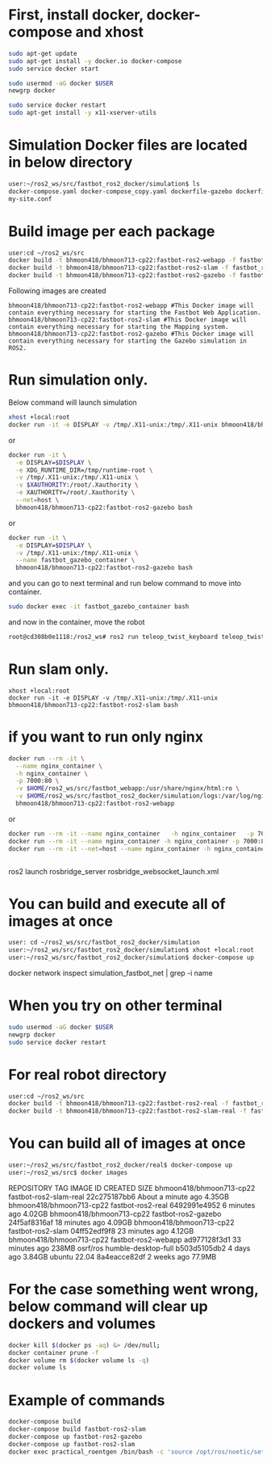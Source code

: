 # First, install docker, docker-compose and xhost

```bash
sudo apt-get update
sudo apt-get install -y docker.io docker-compose
sudo service docker start

sudo usermod -aG docker $USER
newgrp docker

sudo service docker restart
sudo apt-get install -y x11-xserver-utils
```

# Simulation Docker files are located in below directory
```bash
user:~/ros2_ws/src/fastbot_ros2_docker/simulation$ ls
docker-compose.yaml docker-compose_copy.yaml dockerfile-gazebo dockerfile-slam dockerfile-webapp entrypoint.sh
my-site.conf
```


# Build image per each package
```bash
user:cd ~/ros2_ws/src
docker build -t bhmoon418/bhmoon713-cp22:fastbot-ros2-webapp -f fastbot_ros2_docker/simulation/dockerfile-webapp .
docker build -t bhmoon418/bhmoon713-cp22:fastbot-ros2-slam -f fastbot_ros2_docker/simulation/dockerfile-slam .
docker build -t bhmoon418/bhmoon713-cp22:fastbot-ros2-gazebo -f fastbot_ros2_docker/simulation/dockerfile-gazebo .
```
Following images are created
```
bhmoon418/bhmoon713-cp22:fastbot-ros2-webapp #This Docker image will contain everything necessary for starting the Fastbot Web Application.
bhmoon418/bhmoon713-cp22:fastbot-ros2-slam #This Docker image will contain everything necessary for starting the Mapping system.
bhmoon418/bhmoon713-cp22:fastbot-ros2-gazebo #This Docker image will contain everything necessary for starting the Gazebo simulation in ROS2.
```

# Run simulation only.
Below command will launch simulation
```bash
xhost +local:root
docker run -it -e DISPLAY -v /tmp/.X11-unix:/tmp/.X11-unix bhmoon418/bhmoon713-cp22:fastbot-ros2-gazebo bash
```
or

```bash
docker run -it \
  -e DISPLAY=$DISPLAY \
  -e XDG_RUNTIME_DIR=/tmp/runtime-root \
  -v /tmp/.X11-unix:/tmp/.X11-unix \
  -v $XAUTHORITY:/root/.Xauthority \
  -e XAUTHORITY=/root/.Xauthority \
  --net=host \
  bhmoon418/bhmoon713-cp22:fastbot-ros2-gazebo bash
```

or 
```bash
docker run -it \
  -e DISPLAY=$DISPLAY \
  -v /tmp/.X11-unix:/tmp/.X11-unix \
  --name fastbot_gazebo_container \
  bhmoon418/bhmoon713-cp22:fastbot-ros2-gazebo bash
```

and you can go to next terminal and run below command to move into container.

```bash
sudo docker exec -it fastbot_gazebo_container bash
```
and now in the container, move the robot

```bash
root@cd308b0e1118:/ros2_ws# ros2 run teleop_twist_keyboard teleop_twist_keyboard --ros-args --remap cmd_vel:=fastbot/cmd_vel
```

# Run slam only.
```
xhost +local:root
docker run -it -e DISPLAY -v /tmp/.X11-unix:/tmp/.X11-unix bhmoon418/bhmoon713-cp22:fastbot-ros2-slam bash
```
# if you want to run only nginx
```bash
docker run --rm -it \
  --name nginx_container \
  -h nginx_container \
  -p 7000:80 \
  -v $HOME/ros2_ws/src/fastbot_webapp:/usr/share/nginx/html:ro \
  -v $HOME/ros2_ws/src/fastbot_ros2_docker/simulation/logs:/var/log/nginx \
  bhmoon418/bhmoon713-cp22:fastbot-ros2-webapp
```
or
```bash
docker run --rm -it --name nginx_container   -h nginx_container   -p 7000:80   bhmoon418/bhmoon713-cp22:fastbot-ros2-webapp
docker run --rm -it --name nginx_container -h nginx_container -p 7000:80 -p 9090:9090 bhmoon418/bhmoon713-cp22:fastbot-ros2-webapp
docker run --rm -it --net=host --name nginx_container -h nginx_container -p 7000:80 -p 9090:9090 bhmoon418/bhmoon713-cp22:fastbot-ros2-webapp



```
ros2 launch rosbridge_server rosbridge_websocket_launch.xml


# You can build and execute all of images at once
```bash
user: cd ~/ros2_ws/src/fastbot_ros2_docker/simulation
user:~/ros2_ws/src/fastbot_ros2_docker/simulation$ xhost +local:root
user:~/ros2_ws/src/fastbot_ros2_docker/simulation$ docker-compose up
```


docker network inspect simulation_fastbot_net | grep -i name


# When you try on other terminal
```bash
sudo usermod -aG docker $USER
newgrp docker
sudo service docker restart
```


# For real robot directory
```bash
user:cd ~/ros2_ws/src
docker build -t bhmoon418/bhmoon713-cp22:fastbot-ros2-real -f fastbot_ros2_docker/real/dockerfile-ros2-real .
docker build -t bhmoon418/bhmoon713-cp22:fastbot-ros2-slam-real -f fastbot_ros2_docker/real/dockerfile-ros2-slam-real .
```
# You can build all of images at once
```bash
user:~/ros2_ws/src/fastbot_ros2_docker/real$ docker-compose up
user:~/ros2_ws/src$ docker images
```

REPOSITORY TAG IMAGE ID CREATED SIZE
bhmoon418/bhmoon713-cp22 fastbot-ros2-slam-real 22c275187bb6 About a minute ago 4.35GB
bhmoon418/bhmoon713-cp22 fastbot-ros2-real 6492991e4952 6 minutes ago 4.02GB
bhmoon418/bhmoon713-cp22 fastbot-ros2-gazebo 24f5af8316af 18 minutes ago 4.09GB
bhmoon418/bhmoon713-cp22 fastbot-ros2-slam 04ff52edf9f8 23 minutes ago 4.12GB
bhmoon418/bhmoon713-cp22 fastbot-ros2-webapp ad977128f3d1 33 minutes ago 238MB
osrf/ros humble-desktop-full b503d5105db2 4 days ago 3.84GB
ubuntu 22.04 8a4eacce82df 2 weeks ago 77.9MB


# For the case something went wrong, below command will clear up dockers and volumes

```bash
docker kill $(docker ps -aq) &> /dev/null;
docker container prune -f
docker volume rm $(docker volume ls -q)
docker volume ls
```



# Example of commands

```bash
docker-compose build
docker-compose build fastbot-ros2-slam
docker-compose up fastbot-ros2-gazebo
docker-compose up fastbot-ros2-slam
docker exec practical_roentgen /bin/bash -c 'source /opt/ros/noetic/setup.bash && rosservice list'
```


